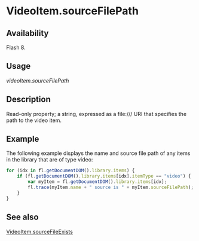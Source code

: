 # VideoItem.sourceFilePath

## Availability

Flash 8.

## Usage

*videoItem.sourceFilePath*

## Description

Read-only property; a string, expressed as a file:/// URI that specifies the path to the video item.

## Example

The following example displays the name and source file path of any items in the library that are of type video:

```javascript
for (idx in fl.getDocumentDOM().library.items) {
    if (fl.getDocumentDOM().library.items[idx].itemType == "video") {
        var myItem = fl.getDocumentDOM().library.items[idx];
        fl.trace(myItem.name + " source is " + myItem.sourceFilePath);
    }
}
```

## See also

[VideoItem.sourceFileExists](../VideoItem_object/VideoItem3.md)
